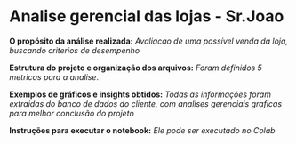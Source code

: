 # Analise gerencial das lojas - Sr.Joao 

**O propósito da análise realizada:** _Avaliacao de uma possível venda da loja, buscando criterios de desempenho_

**Estrutura do projeto e organização dos arquivos:** _Foram definidos 5 metricas para a analise_.

**Exemplos de gráficos e insights obtidos:** _Todas as informações foram extraidas do banco de dados do cliente, com analises gerenciais graficas para melhor conclusão do projeto_ 

**Instruções para executar o notebook:** _Ele pode ser executado no Colab_
